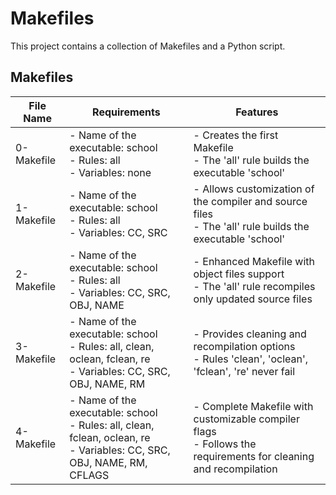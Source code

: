 #  Makefiles

This project contains a collection of Makefiles and a Python script.

## Makefiles
| File Name | Requirements | Features |
|-----------|--------------|----------|
| 0-Makefile | - Name of the executable: school <br> - Rules: all <br> - Variables: none | - Creates the first Makefile <br> - The 'all' rule builds the executable 'school' |
| 1-Makefile | - Name of the executable: school <br> - Rules: all <br> - Variables: CC, SRC | - Allows customization of the compiler and source files <br> - The 'all' rule builds the executable 'school' |
| 2-Makefile | - Name of the executable: school <br> - Rules: all <br> - Variables: CC, SRC, OBJ, NAME | - Enhanced Makefile with object files support <br> - The 'all' rule recompiles only updated source files |
| 3-Makefile | - Name of the executable: school <br> - Rules: all, clean, oclean, fclean, re <br> - Variables: CC, SRC, OBJ, NAME, RM | - Provides cleaning and recompilation options <br> - Rules 'clean', 'oclean', 'fclean', 're' never fail |
| 4-Makefile | - Name of the executable: school <br> - Rules: all, clean, fclean, oclean, re <br> - Variables: CC, SRC, OBJ, NAME, RM, CFLAGS | - Complete Makefile with customizable compiler flags <br> - Follows the requirements for cleaning and recompilation |
